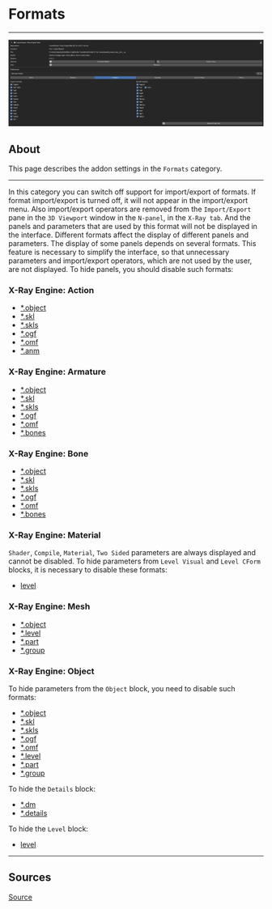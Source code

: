 # Formats

___

![formats centered](images/Formats.png)

## About

This page describes the addon settings in the `Formats` category.

___

In this category you can switch off support for import/export of formats. If format import/export is turned off, it will not appear in the import/export menu. Also import/export operators are removed from the `Import/Export` pane in the `3D Viewport` window in the `N-panel`, in the `X-Ray tab`. And the panels and parameters that are used by this format will not be displayed in the interface. Different formats affect the display of different panels and parameters. The display of some panels depends on several formats. This feature is necessary to simplify the interface, so that unnecessary parameters and import/export operators, which are not used by the user, are not displayed. To hide panels, you should disable such formats:

### X-Ray Engine: Action

- [*.object](../../../reference/file-formats/models/object.md)
- [*.skl](../../../reference/file-formats/animations/skl-skls.md)
- [*.skls](../../../reference/file-formats/animations/skl-skls.md)
- [*.ogf](../../../reference/file-formats/models/ogf.md)
- [*.omf](../../../reference/file-formats/animations/omf.md)
- [*.anm](../../../reference/file-formats/animations/anm.md)

### X-Ray Engine: Armature

- [*.object](../../../reference/file-formats/models/object.md)
- [*.skl](../../../reference/file-formats/animations/skl-skls.md)
- [*.skls](../../../reference/file-formats/animations/skl-skls.md)
- [*.ogf](../../../reference/file-formats/models/ogf.md)
- [*.omf](../../../reference/file-formats/animations/omf.md)
- [*.bones](../../../reference/file-formats/models/bones.md)

### X-Ray Engine: Bone

- [*.object](../../../reference/file-formats/models/object.md)
- [*.skl](../../../reference/file-formats/animations/skl-skls.md)
- [*.skls](../../../reference/file-formats/animations/skl-skls.md)
- [*.ogf](../../../reference/file-formats/models/ogf.md)
- [*.omf](../../../reference/file-formats/animations/omf.md)
- [*.bones](../../../reference/file-formats/models/bones.md)

### X-Ray Engine: Material

`Shader`, `Compile`, `Material`, `Two Sided` parameters are always displayed and cannot be disabled. To hide parameters from `Level Visual` and `Level CForm` blocks, it is necessary to disable these formats:

- [level](../../../reference/file-formats/game-levels/level.md)

### X-Ray Engine: Mesh

- [*.object](../../../reference/file-formats/models/object.md)
- [*.level](../../../reference/file-formats/game-levels/dot-level.md)
- [*.part](../../../reference/file-formats/game-levels/part.md)
- [*.group](../../../reference/file-formats/models/group.md)

### X-Ray Engine: Object

To hide parameters from the `Object` block, you need to disable such formats:

- [*.object](../../../reference/file-formats/models/object.md)
- [*.skl](../../../reference/file-formats/animations/skl-skls.md)
- [*.skls](../../../reference/file-formats/animations/skl-skls.md)
- [*.ogf](../../../reference/file-formats/models/ogf.md)
- [*.omf](../../../reference/file-formats/animations/omf.md)
- [*.level](../../../reference/file-formats/game-levels/dot-level.md)
- [*.part](../../../reference/file-formats/game-levels/part.md)
- [*.group](../../../reference/file-formats/models/group.md)

To hide the `Details` block:

- [*.dm](../../../reference/file-formats/models/dm.md)
- [*.details](../../../reference/file-formats/game-levels/details.md)

To hide the `Level` block:

- [level](../../../reference/file-formats/game-levels/level.md)

___

## Sources

[Source](https://github.com/PavelBlend/blender-xray/wiki/Preferences-Formats)

